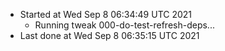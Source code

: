  - Started at Wed Sep  8 06:34:49 UTC 2021
    - Running tweak 000-do-test-refresh-deps...
  - Last done at Wed Sep  8 06:35:15 UTC 2021
